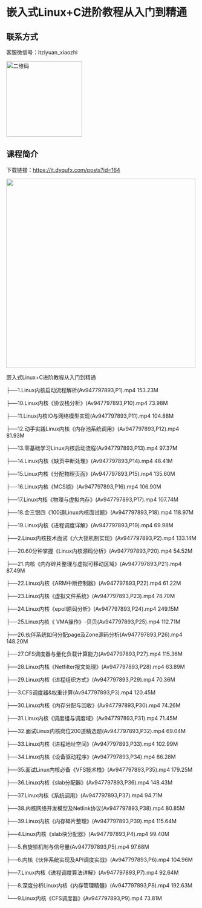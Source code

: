 # 嵌入式Linux+C进阶教程从入门到精通

## 联系方式

客服微信号：itziyuan_xiaozhi

<img src="https://ziyuanyun.oss-cn-guangzhou.aliyuncs.com/common/20240614073449/666b82192834a.jpg" width="200" height="200" alt="二维码">

## 课程简介

下载链接：https://it.dyqufx.com/posts?id=164

<img src="https://ziyuanyun.oss-cn-guangzhou.aliyuncs.com/yun/20240515151640/66446158630a9.jpg" width="500" alt="">

  嵌入式Linux+C进阶教程从入门到精通



 ├──1.Linux内核启动流程解析(Av947797893,P1).mp4 153.23M

 ├──10.Linux内核《协议栈分析》(Av947797893,P10).mp4 73.98M

 ├──11.Linux内核IO与网络模型实现(Av947797893,P11).mp4 104.88M

 ├──12.动手实践Linux内核《内存池系统调用》(Av947797893,P12).mp4 81.93M

 ├──13.零基础学习Linux内核启动流程(Av947797893,P13).mp4 97.37M

 ├──14.Linux内核《缺页中断处理》(Av947797893,P14).mp4 48.41M

 ├──15.Linux内核《分配物理页面》(Av947797893,P15).mp4 135.60M

 ├──16.Linux内核《MCS锁》(Av947797893,P16).mp4 106.90M

 ├──17.Linux内核《物理与虚拟内存》(Av947797893,P17).mp4 107.74M

 ├──18.金三银四《100道Linux内核面试题》(Av947797893,P18).mp4 118.97M

 ├──19.Linux内核《进程调度详解》(Av947797893,P19).mp4 69.98M

 ├──2.Linux内核技术面试《六大锁机制实现》(Av947797893,P2).mp4 133.14M

 ├──20.60分钟掌握《Linux内核源码分析》(Av947797893,P20).mp4 54.52M

 ├──21.内核《内存碎片整理与虚拟可移动区域》(Av947797893,P21).mp4 87.49M

 ├──22.Linux内核《ARM中断控制器》(Av947797893,P22).mp4 61.22M

 ├──23.Linux内核《虚拟文件系统》(Av947797893,P23).mp4 78.70M

 ├──24.Linux内核《epoll原码分析》(Av947797893,P24).mp4 249.15M

 ├──25.Linux内核《 VMA操作》-贝贝(Av947797893,P25).mp4 112.71M

 ├──26.伙伴系统如何分配page及Zone源码分析(Av947797893,P26).mp4 148.20M

 ├──27.CFS调度器与量化负载计算能力(Av947797893,P27).mp4 115.36M

 ├──28.Linux内核《Netfilter报文处理》(Av947797893,P28).mp4 63.89M

 ├──29.Linux内核《进程组织方式》(Av947797893,P29).mp4 70.36M

 ├──3.CFS调度器&amp;权重计算(Av947797893,P3).mp4 120.45M

 ├──30.Linux内核《内存分配与回收》(Av947797893,P30).mp4 74.26M

 ├──31.Linux内核《调度组与调度域》(Av947797893,P31).mp4 71.45M

 ├──32.面试Linux内核岗位200道精选题(Av947797893,P32).mp4 69.04M

 ├──33.Linux内核《进程地址空间》(Av947797893,P33).mp4 102.99M

 ├──34.Linux内核《设备驱动程序》(Av947797893,P34).mp4 86.28M

 ├──35.面试Linux内核必备《VFS技术栈》(Av947797893,P35).mp4 179.25M

 ├──36.Linux内核《slab分配器》(Av947797893,P36).mp4 148.43M

 ├──37.Linux内核《系统调用》(Av947797893,P37).mp4 94.71M

 ├──38.内核网络开发模型及Netlink协议(Av947797893,P38).mp4 80.85M

 ├──39.Linux内核《内存碎片整理》(Av947797893,P39).mp4 115.64M

 ├──4.Linux内核《slab块分配器》(Av947797893,P4).mp4 99.40M

 ├──5.自旋锁机制与信号量(Av947797893,P5).mp4 97.68M

 ├──6.内核《伙伴系统实现及API调度实战》(Av947797893,P6).mp4 104.96M

 ├──7.Linux内核《进程调度算法详解》(Av947797893,P7).mp4 92.64M

 ├──8.深度分析Linux内核《内存管理精髓》(Av947797893,P8).mp4 192.63M

 └──9.Linux内核《CFS调度器》(Av947797893,P9).mp4 73.81M

  